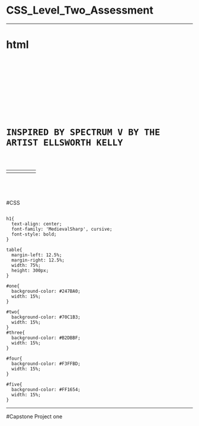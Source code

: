 # CSS_Level_Two_Assessment
---
# html
<pre><code>
<!DOCTYPE html>
<html>
  <head>
    <meta charset="utf-8">
    <title>Spectrum V</title>
    <link href="https://fonts.googleapis.com/css?family=MedievalSharp" rel="stylesheet">
    <link rel="stylesheet" href="CSS_Level_Two_Spectrum.css">
  </head>
  <body>
    <h1>INSPIRED BY SPECTRUM V BY THE ARTIST ELLSWORTH KELLY</h1>
    <table>
      <tr class="pallete">
        <td id="one"></td>
        <td id="two"></td>
        <td id="three"></td>
        <td id="four"></td>
        <td id="five"></td>
      </tr>
    </table>
  </body>
</html>
</code></pre>

#CSS
<pre><code>
h1{
  text-align: center;
  font-family: 'MedievalSharp', cursive;
  font-style: bold;
}

table{
  margin-left: 12.5%;
  margin-right: 12.5%;
  width: 75%;
  height: 300px;
}

#one{
  background-color: #247BA0;
  width: 15%;
}

#two{
  background-color: #70C1B3;
  width: 15%;
}
#three{
  background-color: #B2DBBF;
  width: 15%;
}

#four{
  background-color: #F3FFBD;
  width: 15%;
}

#five{
  background-color: #FF1654;
  width: 15%;
}
</code></pre>

---
#Capstone Project one
